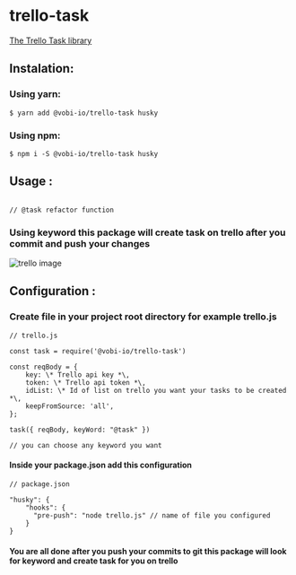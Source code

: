 # trello-task 

[The Trello Task library](https://www.npmjs.com/package/@vobi-io/trello-task)

## Instalation:
### Using yarn: 
```
$ yarn add @vobi-io/trello-task husky
```
### Using npm:
```
$ npm i -S @vobi-io/trello-task husky
```

## Usage : 

```

// @task refactor function

```

### Using keyword this package will create task on trello after you commit and push your changes 

![trello image](https://i.ibb.co/dGNy1gt/Screenshot-from-2019-11-05-17-43-00.png)

## Configuration :

### Create file in your project root directory for example trello.js

```
// trello.js

const task = require('@vobi-io/trello-task')

const reqBody = {
    key: \* Trello api key *\,
    token: \* Trello api token *\,
    idList: \* Id of list on trello you want your tasks to be created *\,
    keepFromSource: 'all',
};

task({ reqBody, keyWord: "@task" })

// you can choose any keyword you want

```

#### Inside your package.json add this configuration

```
// package.json

"husky": {
    "hooks": {
      "pre-push": "node trello.js" // name of file you configured
    }
}

```

#### You are all done after you push your commits to git this package will look for keyword and create task for you on trello